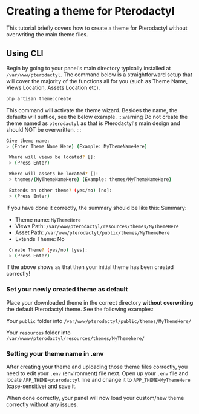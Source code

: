 # Creating a theme for Pterodactyl
This tutorial briefly covers how to create a theme for Pterodactyl without overwriting the main theme files.

## Using CLI
Begin by going to your panel's main directory typically installed at `/var/www/pterodactyl`. The command below is a straightforward setup that will cover
the majority of the functions all for you (such as Theme Name, Views Location, Assets Location etc).
                                                                                                               
``` bash
php artisan theme:create
```
This command will activate the theme wizard. Besides the name, the defaults will suffice, see the below example.
:::warning Do not create the theme named as `pterodactyl` as that is Pterodactyl's main design and should NOT be overwritten. :::
``` bash
Give theme name:
> (Enter Theme Name Here) (Example: MyThemeNameHere)

 Where will views be located? []:
 > (Press Enter)

 Where will assets be located? []:
 > themes/(MyThemeNameHere) (Example: themes/MyThemeNameHere)

 Extends an other theme? (yes/no) [no]:
 > (Press Enter)
```

If you have done it correctly, the summary should be like this:
Summary:
- Theme name: `MyThemeHere`
- Views Path: `/var/www/pterodactyl/resources/themes/MyThemeHere`
- Asset Path: `/var/www/pterodactyl/public/themes/MyThemeHere`
- Extends Theme: No

```bash
 Create Theme? (yes/no) [yes]:
 > (Press Enter)
```

If the above shows as that then your initial theme has been created correctly!

### Set your newly created theme as default
Place your downloaded theme in the correct directory **without overwriting** the default Pterodactyl theme. See the following examples:

Your `public` folder into `/var/www/pterodactyl/public/themes/MyThemeHere/`

Your `resources` folder into `/var/wwww/pterodactyl/resources/themes/MyThemehere/`

### Setting your theme name in .env
After creating your theme and uploading those theme files correctly, you need to edit your `.env` (environment) file next.
Open up your `.env` file and locate `APP_THEME=pterodactyl` line and change it to `APP_THEME=MyThemeHere` (case-sensitive) and save it.

When done correctly, your panel will now load your custom/new theme correctly without any issues.
